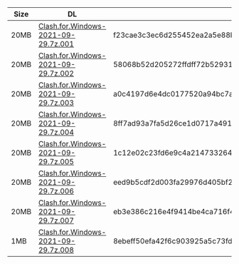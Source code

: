 |    Size   |     DL  | sha512sum |
|  ---  |  ---  |  ---  |
| 20MB | [Clash.for.Windows-2021-09-29.7z.001](https://cdn.jsdelivr.net/gh/appleians/cfw_m1@main/Clash.for.Windows-2021-09-29.7z.001) | f23cae3c3ec6d255452ea2a5e88bf20c197bed0d5213bce3e85a19f29c5790c5c452323f0a00f3574b699bbc279eb9c5029eeb4ad9fcd45b6fc8b8fb018c949e |
| 20MB | [Clash.for.Windows-2021-09-29.7z.002](https://cdn.jsdelivr.net/gh/appleians/cfw_m1@main/Clash.for.Windows-2021-09-29.7z.002) | 58068b52d205272ffdff72b529310e04f56f5530716a5cf6af5574d179f05751ec5a6532f4b64027f945910d22eb361819eeb9f9e85cd3f48eaa16d46b08df31 |
| 20MB | [Clash.for.Windows-2021-09-29.7z.003](https://cdn.jsdelivr.net/gh/appleians/cfw_m1@main/Clash.for.Windows-2021-09-29.7z.003) | a0c4197d6e4dc0177520a94bc7a3d2ae25b82d8573d778ef4ab83cdb1312e9ac9e31e39eb0555aa7a1c96f2d68f0c21cbdc30e377df0b7b5e6e15a05bf206f13 |
| 20MB | [Clash.for.Windows-2021-09-29.7z.004](https://cdn.jsdelivr.net/gh/appleians/cfw_m1@main/Clash.for.Windows-2021-09-29.7z.004) | 8ff7ad93a7fa5d26ce1d0717a491205efd2c1ed7a7c17c51c2b0b96840f9d7b2d5aff666b3ae95d8473b97a88319f8dd2d01ad1ad9d98d881c19c70f9a4deb22 |
| 20MB | [Clash.for.Windows-2021-09-29.7z.005](https://cdn.jsdelivr.net/gh/appleians/cfw_m1@main/Clash.for.Windows-2021-09-29.7z.005) | 1c12e02c23fd6e9c4a214733264e0d42006f17fc9c55fe048efd9c5a71cec48404c60de4be055b44c6541f909177e1ec821480f00ad5aacf32fd47c830adb45a |
| 20MB | [Clash.for.Windows-2021-09-29.7z.006](https://cdn.jsdelivr.net/gh/appleians/cfw_m1@main/Clash.for.Windows-2021-09-29.7z.006) | eed9b5cdf2d003fa29976d405bf2532eb6918f3f5cdbdd151c8d94fdf6668a383376160a1d0c524a1b19ef5ea985d229a7a964096df8f0587acea59b1c6bc062 |
| 20MB | [Clash.for.Windows-2021-09-29.7z.007](https://cdn.jsdelivr.net/gh/appleians/cfw_m1@main/Clash.for.Windows-2021-09-29.7z.007) | eb3e386c216e4f9414be4ca716f418a8f9da01f20f38cde572875da396a09f7177cfac2217d878d5d3cbf4156575011dfd0d18c374f956e7333c24006164a9d6 |
| 1MB | [Clash.for.Windows-2021-09-29.7z.008](https://cdn.jsdelivr.net/gh/appleians/cfw_m1@main/Clash.for.Windows-2021-09-29.7z.008) | 8ebeff50efa42f6c903925a5c73fdfadfa29ffd4e7ee700b2a71fa8d6c9389c3c3380007c6eceec2ff1b526eda6b9037a8a12344e847f6fcb2a2afa565ff8e09 |
